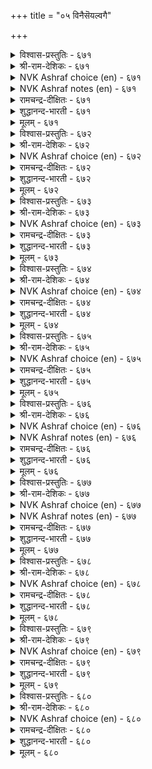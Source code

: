 +++
title = "०५ विनैसॆयल्वगै"

+++


<details><summary>विश्वास-प्रस्तुतिः - ६७१</summary>

सूऴ्च्चि मुडिवु तुणिवॆय्दल् अत्तुणिवु  
ताऴ्च्चियुळ् तङ्गुदल् तीदु।       ६७१
</details>

<details><summary>श्री-राम-देशिकः - ६७१</summary>

अधिकारः ६८. कार्याचरणप्रकारः  
अनिवार्यमिदं चेति विमर्शन्निर्णये सति ।  
आलस्यं नैव कर्तव्यमन्यथा व्यसनं भवेत् ॥ ६७१॥
</details>

<details><summary>NVK Ashraf choice (en) - ६७१</summary>

०६७१
The end of deliberation is decision.
To decide and dawdle is bad.
(P.S. Sundaram)
</details>

<details><summary>NVK Ashraf notes (en) - ६७१</summary>

६७१. Compare with ६६८. "Acts resolved without ambiguity should be unwaveringly carried out without delay" - (N.V.K. Ashraf)
</details>

<details><summary>रामचन्द्र-दीक्षितः - ६७१</summary>

671\. cūḻcci muṭivu tuṇivu eytal; at tuṇivu  
tāḻcciyuḷ taṅkutal tītu.

671\. Decision is the result of deliberation. It is harmful to rest it low.  
</details>

<details><summary>शुद्धानन्द-भारती - ६७१</summary>

1\. சூழ்ச்சி முடிவு துணிவெய்தல் அத்துணிவு  
தாழ்ச்சியுள் தங்குதல் தீது.  
When counsel takes a resolve strong  
Weak delay of action is wrong.        671  
</details>

<details><summary>मूलम् - ६७१</summary>

सूऴ्च्चि मुडिवु तुणिवॆय्दल् अत्तुणिवु  
ताऴ्च्चियुळ् तङ्गुदल् तीदु।       ६७१
</details>

<details><summary>विश्वास-प्रस्तुतिः - ६७२</summary>

तूङ्गुग तूङ्गिच् चॆयऱ्पाल तूङ्गऱ्क  
तूङ्गादु सॆय्युम् विनै।       ६७२
</details>

<details><summary>श्री-राम-देशिकः - ६७२</summary>

यदालस्येन कर्तव्यं तत्रालस्य प्रदर्श्यताम् ।  
त्वरया करणीयं यत् तत्रालस्यं न शोभनाम् ॥ ६७२॥
</details>

<details><summary>NVK Ashraf choice (en) - ६७२</summary>

०६७२
Delay where delay is needed,
But do not delay when you must act.
(P.S. Sundaram)
</details>

<details><summary>रामचन्द्र-दीक्षितः - ६७२</summary>

672\. tūṅkuka, tūṅkic ceyaṟpāla; tūṅkaṟka,  
tūṅkātu ceyyum viṉai.

672\. Delay such things as call for delay. But never delay that which cannot be delayed.  
</details>

<details><summary>शुद्धानन्द-भारती - ६७२</summary>

2\. தூங்குக தூங்கிச் செயற்பால தூங்கற்க  
தூங்காது செய்யும் வினை.  
Delay such acts as need delay  
Delay not acts that need display.        672  
</details>

<details><summary>मूलम् - ६७२</summary>

तूङ्गुग तूङ्गिच् चॆयऱ्पाल तूङ्गऱ्क  
तूङ्गादु सॆय्युम् विनै।       ६७२
</details>

<details><summary>विश्वास-प्रस्तुतिः - ६७३</summary>

ङल्लुम्वा यॆल्लाम् विनैनण्ड्रे ऒल्लाक्काल्  
सॆल्लुम्वाय् नोक्किच् चॆयल्।       ६७३
</details>

<details><summary>श्री-राम-देशिकः - ६७३</summary>

लब्धेऽवकाशो सर्वत्र कृत्वा कार्यं समाप्यताम् ।  
तदभावे यदा यत्तु साध्यं तत् तत्र साध्यताम् ॥ ६७३॥
</details>

<details><summary>NVK Ashraf choice (en) - ६७३</summary>

०६७३
Better strike wherever possible;
Elsewhere, consider other feasible means. *
(P.S. Sundaram)
</details>

<details><summary>रामचन्द्र-दीक्षितः - ६७३</summary>

673\. ollum vāy ellām viṉai naṉṟē; ollākkāl,  
cellum vāy nōkkic ceyal.

673\. Achieve a thing wherever possible; if it were not possible adopt a cautious policy.  
</details>

<details><summary>शुद्धानन्द-भारती - ६७३</summary>

3\. ஒல்லும்வா யெல்லாம் வினைநன்றே ஒல்லாக்கால்  
செல்லும்வாய் நோக்கிச் செயல்.  
It's best to act when feasible  
If not see what is possible.        673  
</details>

<details><summary>मूलम् - ६७३</summary>

ङल्लुम्वा यॆल्लाम् विनैनण्ड्रे ऒल्लाक्काल्  
सॆल्लुम्वाय् नोक्किच् चॆयल्।       ६७३
</details>

<details><summary>विश्वास-प्रस्तुतिः - ६७४</summary>

विनैबगै ऎण्ड्रिरण्डिन् ऎच्चम् निनैयुङ्गाल्  
तीयॆच्चम् पोलत् तॆऱुम्।       ६७४
</details>

<details><summary>श्री-राम-देशिकः - ६७४</summary>

आरब्धकार्ये यच्छिष्टं शिष्टं यद्धतशत्रुषु ।  
द्वयं गूढं सदन्ते तु दहेच्छिष्टस्फुलिङ्गवत् ॥ ६७४॥
</details>

<details><summary>NVK Ashraf choice (en) - ६७४</summary>

०६७४
Both tasks and foes, if left unfinished,
Will destroy like fire left un-extinguished. *
(Satguru Subramuniyaswami), ( Shuddhananda Bharatiar)
</details>

<details><summary>रामचन्द्र-दीक्षितः - ६७४</summary>

674\. viṉai, pakai eṉṟu iraṇṭiṉ eccam, niṉaiyuṅkāl,  
tī eccam pōlat teṟum.

674\. An unfinished deed and an unfinished fight will like a half extinguished fire, cause ultimate harm.  
</details>

<details><summary>शुद्धानन्द-भारती - ६७४</summary>

4\. வினைபகை என்றிரண்டின் எச்சம் நினையுங்கால்  
தீயெச்சம் போலத் தெறும்.  
Work or foe left unfinished  
Flare up like fire unextinguished.        674  
</details>

<details><summary>मूलम् - ६७४</summary>

विनैबगै ऎण्ड्रिरण्डिन् ऎच्चम् निनैयुङ्गाल्  
तीयॆच्चम् पोलत् तॆऱुम्।       ६७४
</details>

<details><summary>विश्वास-प्रस्तुतिः - ६७५</summary>

पॊरुळ्गरुवि कालम् विनैयिडनॊडु ऐन्दुम्  
इरुळ्दीर ऎण्णिच् चॆयल्।       ६७५
</details>

<details><summary>श्री-राम-देशिकः - ६७५</summary>

द्रव्यकालक्रियाहेतुस्थलानामनुकूलताम् ।  
पञ्चानामपि विस्पष्ठं बुध्वा कार्यं विधीयताम् ॥ ६७५॥
</details>

<details><summary>NVK Ashraf choice (en) - ६७५</summary>

०६७५
Five things should be pondered before you act:
Resources, weapons, time, place and deed.
(P.S. Sundaram)
</details>

<details><summary>रामचन्द्र-दीक्षितः - ६७५</summary>

675\. poruḷ, karuvi, kālam, viṉai, iṭaṉoṭu aintum  
iruḷ tīra eṇṇic ceyal!.

675\. Do a thing after carefully deliberating on five things; resources, means, the time, the nature of the deed, and the place.  
</details>

<details><summary>शुद्धानन्द-भारती - ६७५</summary>

5\. பொருள்கருவி காலம் வினையிடனொடு ஐந்தும்  
இருள்தீர எண்ணிச் செயல்.  
Money and means, time, place and deed  
Decide these five and then proceed.        675  
</details>

<details><summary>मूलम् - ६७५</summary>

पॊरुळ्गरुवि कालम् विनैयिडनॊडु ऐन्दुम्  
इरुळ्दीर ऎण्णिच् चॆयल्।       ६७५
</details>

<details><summary>विश्वास-प्रस्तुतिः - ६७६</summary>

मुडिवुम् इडैयूऱुम् मुट्रियाङ्गु ऎय्दुम्  
पडुबयनुम् पार्त्तुच् चॆयल्।       ६७६
</details>

<details><summary>श्री-राम-देशिकः - ६७६</summary>

क्रियासम्बन्धिनो यत्नान् विघ्नान् सम्भावितान् तथा ।  
अन्ते महाफलप्राप्तिं त्रयं बुध्वा क्रियां कुरु ॥ ६७६॥
</details>

<details><summary>NVK Ashraf choice (en) - ६७६</summary>

०६७६
Weigh well before you plunge:
The inputs, impediments and gain.
(P.S. Sundaram)
</details>

<details><summary>NVK Ashraf notes (en) - ६७६</summary>

६७६. Compare with ४६१. Act after taking into account the cost, the benefit and the net. - (P.S. Sundaram)
</details>

<details><summary>रामचन्द्र-दीक्षितः - ६७६</summary>

676\. muṭivum, iṭaiyūṟum, muṟṟiyāṅku eytum  
paṭupayaṉum, pārttuc ceyal!.

676\. In doing a thing, weigh deeply your aim, the hindrances and the final gain thereof.  
</details>

<details><summary>शुद्धानन्द-भारती - ६७६</summary>

6\. முடிவும் இடையூறும் முற்றியாங்கு எய்தும்  
படுபயனும் பார்த்துச் செயல்.  
Weigh well the end, hindrance, profit  
And then pursue a fitting act.        676  
</details>

<details><summary>मूलम् - ६७६</summary>

मुडिवुम् इडैयूऱुम् मुट्रियाङ्गु ऎय्दुम्  
पडुबयनुम् पार्त्तुच् चॆयल्।       ६७६
</details>

<details><summary>विश्वास-प्रस्तुतिः - ६७७</summary>

सॆय्विनै सॆय्वान् सॆयन्मुऱै अव्विनै  
उळ्ळऱिवान् उळ्ळम् कॊळल्।       ६७७
</details>

<details><summary>श्री-राम-देशिकः - ६७७</summary>

कार्ये प्राप्ते क्रियातत्त्वं बुध्वा पूर्वं तु सा क्रिया ।  
यैः कृता भावमेषां च ज्ञात्वा कार्ये मतिं कुरु ॥ ६७७॥
</details>

<details><summary>NVK Ashraf choice (en) - ६७७</summary>

०६७७
Experts have the expertise.
Get that expertise by knowing him inside out.
(S.M. Diaz), (N.V.K. Ashraf)
</details>

<details><summary>NVK Ashraf notes (en) - ६७७</summary>

६७७. Different renderings, though not literal: [i] "The way to do a thing is to get inside an insider" - (P.S. Sundaram) [ii] "In considering how to accomplish a task, one must go by the experience of others" - (K. Krishnaswamy & Vijaya Ramkumar) 
</details>

<details><summary>रामचन्द्र-दीक्षितः - ६७७</summary>

677\. ceyviṉai ceyvāṉ ceyalmuṟai, av viṉai  
uḷ aṟivāṉ uḷḷam koḷal.

677\. The manner in which a thing should be done is to be determined after consulting an expert.  
</details>

<details><summary>शुद्धानन्द-भारती - ६७७</summary>

7\. செய்வினை செய்வான் செயல்முறை அவ்வினை  
உள்ளறிவான் உள்ளம் கொளல்.  
Know first the secret from experts  
That is the way of fruitful acts.        677  
</details>

<details><summary>मूलम् - ६७७</summary>

सॆय्विनै सॆय्वान् सॆयन्मुऱै अव्विनै  
उळ्ळऱिवान् उळ्ळम् कॊळल्।       ६७७
</details>

<details><summary>विश्वास-प्रस्तुतिः - ६७८</summary>

विनैयान् विनैयाक्किक् कोडल् ननैगवुळ्  
यानैयाल् यानैयात् तट्रु।       ६७८
</details>

<details><summary>श्री-राम-देशिकः - ६७८</summary>

मत्तेभमेकं संप्रेप्य यथन्यो गृह्यते गजः ।  
कृतेनैकेन कार्येण तथान्यदपि साध्यताम् ॥ ६७८॥
</details>

<details><summary>NVK Ashraf choice (en) - ६७८</summary>

०६७८
Let one target be achieved through one's action,
Like an elephant through another. *
SDR
</details>

<details><summary>रामचन्द्र-दीक्षितः - ६७८</summary>

678\. viṉaiyāṉ viṉai ākkikkōṭal-naṉai kavuḷ  
yāṉaiyāl yāṉai yāttaṟṟu.

678\. Use one act to achieve another just as one wild elephant is used to capture another.  
</details>

<details><summary>शुद्धानन्द-भारती - ६७८</summary>

8\. வினையால் வினையாக்கிக் கோடல் நனைகவுள்  
யானையால் யானையாத் தற்று.  
Lure a tusker by a tusker  
Achieve a deed by deed better.        678  
</details>

<details><summary>मूलम् - ६७८</summary>

विनैयान् विनैयाक्किक् कोडल् ननैगवुळ्  
यानैयाल् यानैयात् तट्रु।       ६७८
</details>

<details><summary>विश्वास-प्रस्तुतिः - ६७९</summary>

नट्टार्क्कु नल्ल सॆयलिन् विरैन्ददे  
ऒट्टारै ऒट्टिक् कॊळल्।       ६७९
</details>

<details><summary>श्री-राम-देशिकः - ६७९</summary>

सुहृदां साह्यकरणं न मुख्यं कुरु तच्छनैः ।  
अप्रिया ये स्वशत्रोस्तैः सख्यं प्रथमतः कुरु ॥ ६७९॥
</details>

<details><summary>NVK Ashraf choice (en) - ६७९</summary>

०६७९
More urgent than rewarding friends,
Is to befriend enemies. *
(K. Krishnaswamy & Vijaya Ramkumar)
</details>

<details><summary>रामचन्द्र-दीक्षितः - ६७९</summary>

679\. naṭṭārkku nalla ceyaliṉ viraintatē-  
oṭṭārai oṭṭikkoḷal.

679\. It is much more urgent to secure the alliance of one’s enemies, than to do good to one’s friends.  
</details>

<details><summary>शुद्धानन्द-भारती - ६७९</summary>

9\. நட்டார்க்கு நல்ல செயலின் விரைந்ததே  
ஒட்டாரை ஒட்டிக் கொளல்.  
Than doing good to friends it is  
More urgent to befriend the foes.        679  
</details>

<details><summary>मूलम् - ६७९</summary>

नट्टार्क्कु नल्ल सॆयलिन् विरैन्ददे  
ऒट्टारै ऒट्टिक् कॊळल्।       ६७९
</details>

<details><summary>विश्वास-प्रस्तुतिः - ६८०</summary>

उऱैसिऱियार् उळ्नडुङ्गल् अञ्जिक् कुऱैबॆऱिन्  
कॊळ्वर् पॆरियार्प् पणिन्दु।       ६८०
</details>

<details><summary>श्री-राम-देशिकः - ६८०</summary>

दुर्बलाः स्वाश्रितजनत्रासनिर्मूलनेच्छया ।  
बलिष्ठैः सह सम्बन्धं कुर्युरर्थं प्रदाय वा ॥ ६८०॥
</details>

<details><summary>NVK Ashraf choice (en) - ६८०</summary>

०६८०
If you are weak and fear internal trouble,
Seize conciliation with the strong. *
(P.S. Sundaram)
</details>

<details><summary>रामचन्द्र-दीक्षितः - ६८०</summary>

680\. uṟai ciṟiyār uḷ naṭuṅkal añci, kuṟai peṟiṉ,  
koḷvar periyārp paṇintu.

680\. Fearing that their weak king may quake with fear, ministers will bow before superior kings and accept their terms.  
</details>

<details><summary>शुद्धानन्द-भारती - ६८०</summary>

10\. உறைசிறியார் உள்நடுங்கல் அஞ்சிக் குறைபெறின்  
கொள்வர் பெரியார்ப் பணிந்து.  
Small statesmen fearing people's fear  
Submit to foes superior.        680  
</details>

<details><summary>मूलम् - ६८०</summary>

उऱैसिऱियार् उळ्नडुङ्गल् अञ्जिक् कुऱैबॆऱिन्  
कॊळ्वर् पॆरियार्प् पणिन्दु।       ६८०
</details>

